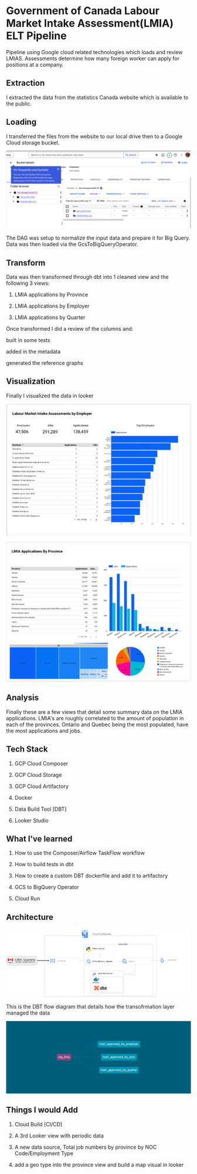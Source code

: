 # Government of Canada Labour Market Intake Assessment(LMIA) ELT Pipeline

Pipeline using Google cloud related technologies which loads and review LMIAS. Assessments determine how many foreign worker can apply for positions at a company.

## Extraction

I extracted the data from the statistics Canada website which is available to the public.

## Loading

I transferred the files from the website to our local drive then to a  Google Cloud storage bucket. 

![image](ref/storage.png)

The DAG was setup to normalize the input data and prepare it for Big Query. Data was then loaded via the GcsToBigQueryOperator.

## Transform

Data was then transformed through dbt into 1 cleaned view and the following 3 views:

1. LMIA applications by Province

2. LMIA applications by Employer

3. LMIA applications by Quarter

Once transformed  I did a review of the columns and:

built in some tests

 added in the metadata

generated the reference graphs

## Visualization

Finally I visualized the data in looker

![image](ref/look1.png)

![image](ref/look2.png)

## Analysis
Finally these are a few views that detail some summary data on the LMIA applications. LMIA's are roughly correlated to the amount of population in each of the provinces. Ontario and Quebec being the most populated, have the most applications and jobs.

## Tech Stack

1. GCP Cloud Composer

2. GCP Cloud Storage

3. GCP Cloud Artifactory

4. Docker

5. Data Build Tool [DBT]

6. Looker Studio

## What I've learned

1. How to use the Composer/Airflow TaskFlow workflow

2. How to build tests in dbt

3. How to create a custom DBT dockerfile and add it to artifactory

4. GCS to BigQuery Operator

5. Cloud Run

## Architecture

![image](ref/lmia_summary.png)

This is the DBT flow diagram that details how the transofrmation layer managed the data

![image](ref/dbt-dag.png)

## Things I would Add

1. Cloud Build [CI/CD]

2. A 3rd Looker view with periodic data

3. A new data source, Total job numbers by province by NOC Code/Employment Type

4. add a geo type into the province view and build a map visual in looker